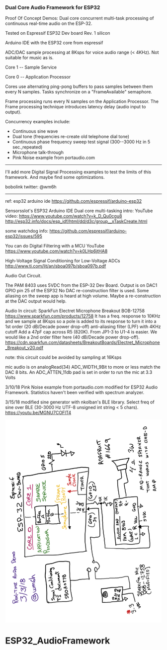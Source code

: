 ### Dual Core Audio Framework for ESP32
Proof Of Concept Demos:
Dual core concurrent multi-task processing of continuous real-time audio
on the ESP-32.

Tested on Espressif ESP32 Dev board
Rev. 1 silicon

Arduino IDE with the ESP32 core from espressif

ADC/DAC sample processing at 8Ksps for voice audio range (< 4KHz).
Not suitable for music as is.

Core 1 -- Sample Service

Core 0 -- Application Processor

Cores use alternating ping-pong buffers to pass samples between them every
N samples. Tasks synchronize on a "FrameAvailable" semaphore.

Frame processing
runs every N samples on the Application Processor. The Frame processing technique
introduces latency delay (audio input to output).

Concurrency examples include:
* Continuous sine wave
* Dual tone (frequencies re-create old telephone dial tone)
* Continuous phase frequency sweep test signal (300--3000 Hz in 5 sec.,repeated)
* Microphone talk-through
* Pink Noise example from portaudio.com

__________________________________________________________________


I'll add more Digital Signal Processing examples to test the limits of this
framework. And maybe find some optimizations.


bobolink
twitter: @wm6h

__________________________________________________________________

ref:
esp32 arduino ide
https://github.com/espressif/arduino-esp32

Sensorsslot's ESP32 Arduino IDE Dual core multi-tasking intro:
YouTube video: https://www.youtube.com/watch?v=k_D_Qu0cgu8
 http://esp32.info/docs/esp_idf/html/dd/d3c/group__xTaskCreate.html

some watchdog info:
 https://github.com/espressif/arduino-esp32/issues/595

You can do Digital Filtering with a MCU
YouTube https://www.youtube.com/watch?v=k0LHp6jtHA8

High-Voltage Signal Conditioning for Low-Voltage ADCs
http://www.ti.com/lit/an/sboa097b/sboa097b.pdf

Audio Out Circuit.

The PAM 8403 uses 5VDC from the ESP-32 Dev Board.
Output is on DAC1 GPIO pin 25 of the ESP32
No DAC re-construction filter is used.
Some aliasing on the sweep app is heard at high volume. Maybe a re-construction
at the DAC output would help.

Audio In circuit: SparkFun Electret Microphone Breakout BOB-12758
https://www.sparkfun.com/products/12758
It has a freq. response to 10KHz and we sample at 8Ksps so a pole is added to
its response to turn it into a 1st order (20 dB/Decade power drop-off)
anti-aliasing filter (LPF) with 4KHz cutoff
Add a 47pF cap across R5 (820K). From JP1-3 to U1-4 is easier.
We would like a 2nd order filter here (40 dB/Decade power drop-off).
 https://cdn.sparkfun.com/datasheets/BreakoutBoards/Electret_Microphone_Breakout_v20.pdf

note: this circuit could be avoided by sampling at 16Ksps


mic audio is on analogRead(34)
ADC_WIDTH_9Bit to more or less match the DAC 8 bits.
An ADC_ATTEN_11db pad is set in order to run the mic at 3.3 Volts

3/10/18 Pink Noise example from portaudio.com modified for ESP32 Audio Framework. Statistics haven't been verified with spectrum analyzer.

3/15/18 modified sine generator with nkolban's BLE library. Select freq of sine over BLE (30-3000 Hz UTF-8 
unsigned int string < 5 chars).   https://youtu.be/MGNU7COFlT4

![BlockDiagram](/ESP32AudioFrameworkBlock.png)
# ESP32_AudioFramework
